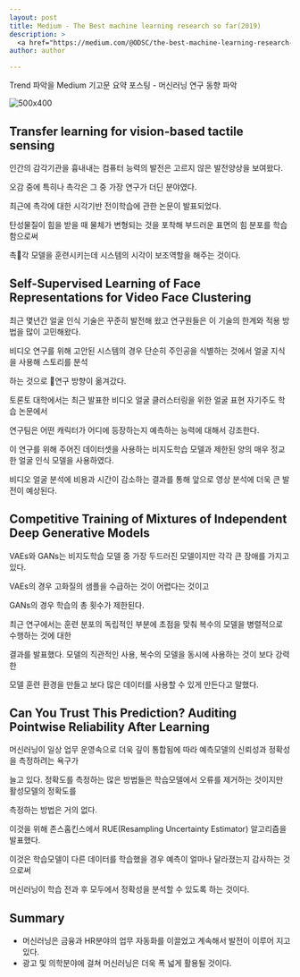 ```yaml
---
layout: post
title: Medium - The Best machine learning research so far(2019)
description: >
  <a href="https://medium.com/@ODSC/the-best-machine-learning-research-of-2019-so-far-954120947794">원문 링크 - ODSC(Open Data Science)</a>
author: author

---
```


Trend 파악을 Medium 기고문 요약 포스팅 - 머신러닝 연구 동향 파악

![500x400](https://cdn-images-1.medium.com/max/1600/0*HXLd67zuwj3VB7XT.png)

## Transfer learning for vision-based tactile sensing

인간의 감각기관을 흉내내는 컴퓨터 능력의 발전은 고르지 않은 발전양상을 보여왔다.

오감 중에 특히나 촉각은 그 중 가장 연구가 더딘 분야였다.

최근에 촉각에 대한 시각기반 전이학습에 관한 논문이 발표되었다.

탄성물질이 힘을 받을 때 물체가 변형되는 것을 포착해 부드러운 표면의 힘 분포를 학습함으로써

촉각 모델을 훈련시키는데 시스템의 시각이 보조역할을 해주는 것이다.


## Self-Supervised Learning of Face Representations for Video Face Clustering

최근 몇년간 얼굴 인식 기술은 꾸준히 발전해 왔고 연구원들은 이 기술의 한계와 적용 방법을 많이 고민해왔다.

비디오 연구를 위해 고안된 시스템의 경우 단순히 주인공을 식별하는 것에서 얼굴 지식을 사용해 스토리를 분석

하는 것으로 연구 방향이 옮겨갔다.

토론토 대학에서는 최근 발표한 비디오 얼굴 클러스터링을 위한 얼굴 표현 자기주도 학습 논문에서

연구팀은 어떤 캐릭터가 어디에 등장하는지 예측하는 능력에 대해서 강조한다.

이 연구를 위해 주어진 데이터셋을 사용하는 비지도학습 모델과 제한된 양의 매우 정교한 얼굴 인식 모델을 사용하였다.

비디오 얼굴 분석에 비용과 시간이 감소하는 결과를 통해 앞으로 영상 분석에 더욱 큰 발전이 예상된다.


## Competitive Training of Mixtures of Independent Deep Generative Models

VAEs와 GANs는 비지도학습 모델 중 가장 두드러진 모델이지만 각각 큰 장애를 가지고 있다.

VAEs의 경우 고화질의 샘플을 수급하는 것이 어렵다는 것이고

GANs의 경우 학습의 총 횟수가 제한된다.

최근 연구에서는 훈련 분포의 독립적인 부분에 초점을 맞춰 복수의 모델을 병렬적으로 수행하는 것에 대한

결과를 발표했다. 모델의 직관적인 사용, 복수의 모델을 동시에 사용하는 것이 보다 강력한

모델 훈련 환경을 만들고 보다 많은 데이터를 사용할 수 있게 만든다고 말했다.


## Can You Trust This Prediction? Auditing Pointwise Reliability After Learning

머신러닝이 일상 업무 운영속으로 더욱 깊이 통합됨에 따라 예측모델의 신뢰성과 정확성을 측정하려는 욕구가

늘고 있다. 정확도를 측정하는 많은 방법들은 학습모델에서 오류를 제거하는 것이지만 활성모델의 정확도를

측정하는 방법은 거의 없다.

이것을 위해 존스홉킨스에서 RUE(Resampling Uncertainty Estimator) 알고리즘을 발표했다.

이것은 학습모델이 다른 데이터를 학습했을 경우 예측이 얼마나 달라졌는지 감사하는 것으로써

머신러닝이 학습 전과 후 모두에서 정확성을 분석할 수 있도록 하는 것이다.

## Summary

* 머신러닝은 금융과 HR분야의 업무 자동화를 이끌었고 계속해서 발전이 이루어 지고 있다.
* 광고 및 의학분야에 걸쳐 머신러닝은 더욱 폭 넓게 활용될 것이다.
